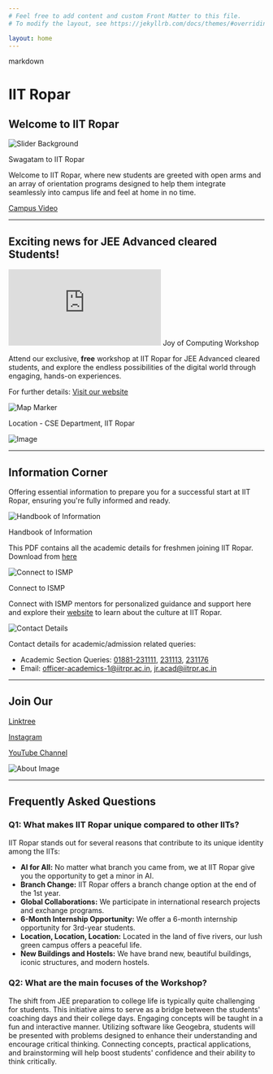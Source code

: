 ```yaml
---
# Feel free to add content and custom Front Matter to this file.
# To modify the layout, see https://jekyllrb.com/docs/themes/#overriding-theme-defaults

layout: home
---
```


markdown
# IIT Ropar

## Welcome to IIT Ropar

![Slider Background](images/slider-bg3.png)

Swagatam to IIT Ropar

Welcome to IIT Ropar, where new students are greeted with open arms and an array of orientation programs designed to help them integrate seamlessly into campus life and feel at home in no time.

[Campus Video](https://drive.google.com/file/d/1Iq39k0rplGGp_Yc4FM37wGkj0QKrDReW/view)

---

## Exciting news for JEE Advanced cleared Students!

<!--![Image](images/s2.png)-->
![[iamge](images/s2.png)](https://www.iitrpr.ac.in/sites/default/files/Handbook-of-Information-AY-2024-25.pdf)
Joy of Computing Workshop

Attend our exclusive, **free** workshop at IIT Ropar for JEE Advanced cleared students, and explore the endless possibilities of the digital world through engaging, hands-on experiences.

For further details: [Visit our website](https://www.iitrpr.ac.in/swagatam/)

![Map Marker](https://www.google.com/maps/place/S.+Ramanujan+Block+-+IIT+Ropar/@30.9688583,76.4750874,18.28z/data=!4m6!3m5!1s0x39055541f9d03931:0xd82463b14ef85ff0!8m2!3d30.9689972!4d76.4756899!16s%2Fg%2F11g22z9t9g?entry=ttu)

Location - CSE Department, IIT Ropar

![Image](images/imgg.png)

---

## Information Corner

Offering essential information to prepare you for a successful start at IIT Ropar, ensuring you're fully informed and ready.

![Handbook of Information](images/s5.png)

Handbook of Information

This PDF contains all the academic details for freshmen joining IIT Ropar. Download from [here](https://www.iitrpr.ac.in/sites/default/files/Handbook-of-Information-AY-2024-25.pdf)

![Connect to ISMP](images/s6.png)

Connect to ISMP

Connect with ISMP mentors for personalized guidance and support here and explore their [website](https://www.iitrpr.ac.in/ismp/) to learn about the culture at IIT Ropar.

![Contact Details](images/s7.png)

Contact details for academic/admission related queries:

- Academic Section Queries: [01881-231111](tel:+91881231111), [231113](tel:+91881231113), [231176](tel:+91881231176)
- Email: [officer-academics-1@iitrpr.ac.in](mailto:officer-academics-1@iitrpr.ac.in), [jr.acad@iitrpr.ac.in](mailto:jr.acad@iitrpr.ac.in)

---

## Join Our

[Linktree](https://linktr.ee/iitropar)

[Instagram](https://www.instagram.com/iit_ropar_official?utm_source=ig_web_button_share_sheet&igsh=ZDNlZDc0MzIxNw==)

[YouTube Channel](https://www.youtube.com/@VidyaVaniIITRopar)

![About Image](images/about-img.jpg)

---

## Frequently Asked Questions

### Q1: What makes IIT Ropar unique compared to other IITs?

IIT Ropar stands out for several reasons that contribute to its unique identity among the IITs:

- **AI for All:** No matter what branch you came from, we at IIT Ropar give you the opportunity to get a minor in AI.
- **Branch Change:** IIT Ropar offers a branch change option at the end of the 1st year.
- **Global Collaborations:** We participate in international research projects and exchange programs.
- **6-Month Internship Opportunity:** We offer a 6-month internship opportunity for 3rd-year students.
- **Location, Location, Location:** Located in the land of five rivers, our lush green campus offers a peaceful life.
- **New Buildings and Hostels:** We have brand new, beautiful buildings, iconic structures, and modern hostels.

### Q2: What are the main focuses of the Workshop?

The shift from JEE preparation to college life is typically quite challenging for students. This initiative aims to serve as a bridge between the students' coaching days and their college days. Engaging concepts will be taught in a fun and interactive manner. Utilizing software like Geogebra, students will be presented with problems designed to enhance their understanding and encourage critical thinking. Connecting concepts, practical applications, and brainstorming will help boost students' confidence and their ability to think critically.
